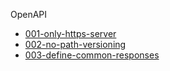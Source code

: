 OpenAPI

- [001-only-https-server](rules/openapi/001.md)
- [002-no-path-versioning](rules/openapi/002.md)
- [003-define-common-responses](rules/openapi/003.md)
